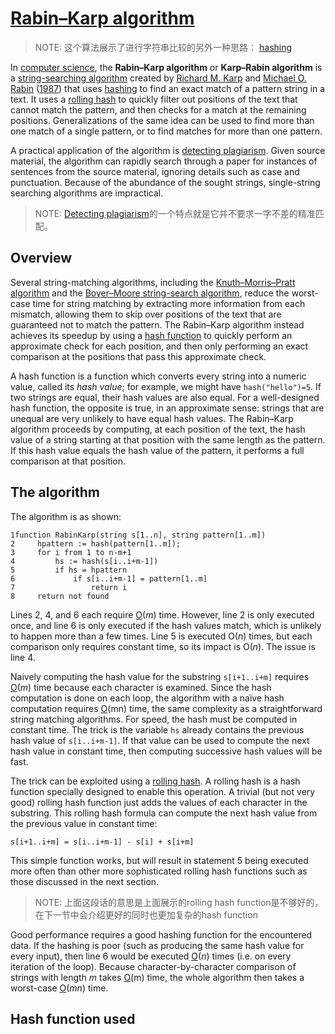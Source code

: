 # [Rabin–Karp algorithm](https://en.wikipedia.org/wiki/Rabin%E2%80%93Karp_algorithm)

> NOTE: 这个算法展示了进行字符串比较的另外一种思路： [hashing](https://en.wikipedia.org/wiki/Hash_function) 

In [computer science](https://en.wikipedia.org/wiki/Computer_science), the **Rabin–Karp algorithm** or **Karp–Rabin algorithm** is a [string-searching algorithm](https://en.wikipedia.org/wiki/String-searching_algorithm) created by [Richard M. Karp](https://en.wikipedia.org/wiki/Richard_M._Karp) and [Michael O. Rabin](https://en.wikipedia.org/wiki/Michael_O._Rabin) ([1987](https://en.wikipedia.org/wiki/Rabin–Karp_algorithm#CITEREFKarpRabin1987)) that uses [hashing](https://en.wikipedia.org/wiki/Hash_function) to find an exact match of a pattern string in a text. It uses a [rolling hash](https://en.wikipedia.org/wiki/Rolling_hash) to quickly filter out positions of the text that cannot match the pattern, and then checks for a match at the remaining positions. Generalizations of the same idea can be used to find more than one match of a single pattern, or to find matches for more than one pattern.

A practical application of the algorithm is [detecting plagiarism](https://en.wikipedia.org/wiki/Plagiarism_detection). Given source material, the algorithm can rapidly search through a paper for instances of sentences from the source material, ignoring details such as case and punctuation. Because of the abundance of the sought strings, single-string searching algorithms are impractical.

> NOTE:  [Detecting plagiarism](https://en.wikipedia.org/wiki/Plagiarism_detection)的一个特点就是它并不要求一字不差的精准匹配。

## Overview

Several string-matching algorithms, including the [Knuth–Morris–Pratt algorithm](https://en.wikipedia.org/wiki/Knuth–Morris–Pratt_algorithm) and the [Boyer–Moore string-search algorithm](https://en.wikipedia.org/wiki/Boyer–Moore_string-search_algorithm), reduce the worst-case time for string matching by extracting more information from each mismatch, allowing them to skip over positions of the text that are guaranteed not to match the pattern. The Rabin–Karp algorithm instead achieves its speedup by using a [hash function](https://en.wikipedia.org/wiki/Hash_function) to quickly perform an approximate check for each position, and then only performing an exact comparison at the positions that pass this approximate check.

A hash function is a function which converts every string into a numeric value, called its *hash value*; for example, we might have `hash("hello")=5`. If two strings are equal, their hash values are also equal. For a well-designed hash function, the opposite is true, in an approximate sense: strings that are unequal are very unlikely to have equal hash values. The Rabin–Karp algorithm proceeds by computing, at each position of the text, the hash value of a string starting at that position with the same length as the pattern. If this hash value equals the hash value of the pattern, it performs a full comparison at that position.

## The algorithm

The algorithm is as shown:

```pseudocode
1function RabinKarp(string s[1..n], string pattern[1..m])
2     hpattern := hash(pattern[1..m]);
3     for i from 1 to n-m+1
4         hs := hash(s[i..i+m-1])
5         if hs = hpattern
6             if s[i..i+m-1] = pattern[1..m]
7                 return i
8     return not found
```

Lines 2, 4, and 6 each require [O](https://en.wikipedia.org/wiki/Big-O_notation)(*m*) time. However, line 2 is only executed once, and line 6 is only executed if the hash values match, which is unlikely to happen more than a few times. Line 5 is executed O(*n*) times, but each comparison only requires constant time, so its impact is O(*n*). The issue is line 4.

Naively computing the hash value for the substring `s[i+1..i+m]` requires [O](https://en.wikipedia.org/wiki/Big-O_notation)(*m*) time because each character is examined. Since the hash computation is done on each loop, the algorithm with a naïve hash computation requires [O](https://en.wikipedia.org/wiki/Big-O_notation)(mn) time, the same complexity as a straightforward string matching algorithms. For speed, the hash must be computed in constant time. The trick is the variable `hs` already contains the previous hash value of `s[i..i+m-1]`. If that value can be used to compute the next hash value in constant time, then computing successive hash values will be fast.

The trick can be exploited using a [rolling hash](https://en.wikipedia.org/wiki/Rolling_hash). A rolling hash is a hash function specially designed to enable this operation. A trivial (but not very good) rolling hash function just adds the values of each character in the substring. This rolling hash formula can compute the next hash value from the previous value in constant time:

```
s[i+1..i+m] = s[i..i+m-1] - s[i] + s[i+m]
```

This simple function works, but will result in statement 5 being executed more often than other more sophisticated rolling hash functions such as those discussed in the next section.

> NOTE: 上面这段话的意思是上面展示的rolling hash function是不够好的，在下一节中会介绍更好的同时也更加复杂的hash function

Good performance requires a good hashing function for the encountered data. If the hashing is poor (such as producing the same hash value for every input), then line 6 would be executed [O](https://en.wikipedia.org/wiki/Big-O_notation)(*n*) times (i.e. on every iteration of the loop). Because character-by-character comparison of strings with length *m* takes [O](https://en.wikipedia.org/wiki/Big-O_notation)(m) time, the whole algorithm then takes a worst-case [O](https://en.wikipedia.org/wiki/Big-O_notation)(*mn*) time.



## Hash function used

